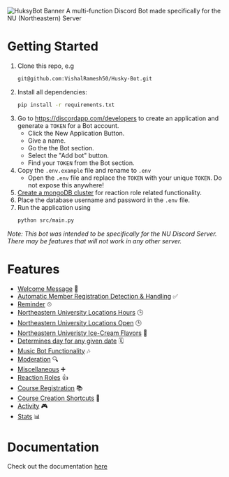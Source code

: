 ![HuksyBot Banner](https://i.imgur.com/7obLnAa.png)
A multi-function Discord Bot made specifically for the NU (Northeastern) Server

# Getting Started
 
 1. Clone this repo, e.g
     ```sh
     git@github.com:VishalRamesh50/Husky-Bot.git
     ```
 2. Install all dependencies:
    ```sh
    pip install -r requirements.txt
    ```
 3. Go to https://discordapp.com/developers to create an application and generate a `TOKEN` for a Bot account.
    - Click the New Application Button.
    - Give a name.
    - Go the the Bot section.
    - Select the "Add bot" button.
    - Find your `TOKEN` from the Bot section.
 4. Copy the `.env.example` file and rename to `.env`
     -  Open the `.env` file and replace the `TOKEN` with your unique `TOKEN`. Do not expose this anywhere!
 5. [Create a mongoDB cluster](https://docs.atlas.mongodb.com/tutorial/create-new-cluster/) for reaction role related functionality.
 6. Place the database username and password in the `.env` file.
 7. Run the application using
     ```sh
     python src/main.py
     ```

 *Note: This bot was intended to be specifically for the NU Discord Server. There may be features that will not work in any other server.*

# Features
- [Welcome Message](docs/DOCUMENTATION.md#welcome-message) 🎉
- [Automatic Member Registration Detection & Handling](docs/DOCUMENTATION.md#auto-member-registration-detection-and-handling) ✅
- [Reminder](docs/DOCUMENTATION.md#reminder) ⏲
- [Northeastern University Locations Hours](docs/DOCUMENTATION.md#hours) 🕒
- [Northeastern University Locations Open](docs/DOCUMENTATION.md#open) 🕒
- [Northeastern Univeristy Ice-Cream Flavors](docs/DOCUMENTATION.md#ice-cream) 🍦
- [Determines day for any given date](docs/DOCUMENTATION.md#day-date) 🗓
- [Music Bot Functionality](docs/DOCUMENTATION.md#music) 🎶
- [Moderation](docs/DOCUMENTATION.md#moderation) 🔍
- [Miscellaneous](docs/DOCUMENTATION.md#miscellaneous) ➕
- [Reaction Roles](docs/DOCUMENTATION.md#reaction-roles) 👍
- [Course Registration](docs/DOCUMENTATION.md#course-registration) 📚
- [Course Creation Shortcuts](docs/DOCUMENTATION.md#course-creation-shortcuts) 🚀
- [Activity](docs/DOCUMENTATION.md#activity) 🎮
- [Stats](docs/DOCUMENTATION.md#stats) 📊

# Documentation
Check out the documentation [here](docs/DOCUMENTATION.md)
